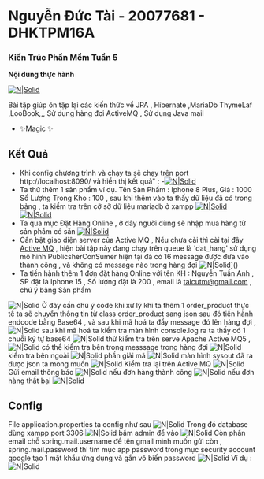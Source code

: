 #  Nguyễn Đức Tài - 20077681 - DHKTPM16A
### Kiến Trúc Phần Mềm Tuần 5

**Nội dung thực hành**


[![N|Solid](https://i.imgur.com/pRbcOmw.jpeg)]()

Bài tập giúp ôn tập lại các kiến thức về JPA , Hibernate ,MariaDb ThymeLaf ,LooBook,,, Sử dụng hàng đợi ActiveMQ , Sử dụng Java mail 

- ✨Magic ✨

## Kết Quả

- Khi config chương trình và chạy ta sẽ chạy trên port http://localhost:8090/ và hiển thị kết quả" :
-[![N|Solid](https://i.imgur.com/ryxH3s5.png)]()
- Ta thử thêm 1 sản phẩm ví dụ. Tên Sản Phẩm : Iphone 8 Plus,	Giá : 1000	Số Lượng Trong Kho : 100 , sau khi thêm vào ta thấy dữ liệu đã có trong bảng , ta kiểm tra trên cỡ sỡ dữ liệu mariadb ở xampp
[![N|Solid](https://i.imgur.com/qkVIhMU.png)]()
[![N|Solid](https://i.imgur.com/ZYi7Tj9.png)]()
- Ta qua mục Đặt Hàng Online , ở đây người dùng sẽ nhập mua hàng từ sản phẩm có sẵn 
[![N|Solid](https://i.imgur.com/jKCUfx4.png)]()
- Cần bật giao diện server của Active MQ , Nếu chưa cài thì cài tại đây [ Active MQ](https://activemq.apache.org/components/classic/download/) , hiện bài tập này đang chạy trên queue là 'dat_hang' sử dụng mô hình PublicsherConSumer hiện tại đã có 16 message được đưa vào thành công , và không có message nào trong hàng đợi
![N|Solid](https://i.imgur.com/Uc9QdKU.png)]()
- Ta tiến hành thêm 1 đơn đặt hàng Online với tên KH : Nguyễn Tuấn Anh , SP đặt là Iphone 15 , Số lượng đặt là 200 , email là taicutm@gmail.com , chú ý bảng Sản phẩm

![N|Solid](https://i.imgur.com/yK4iTmq.png)
Ở đây cần chú ý code khi xử lý khi ta thêm 1 order_product thực tế ta sẽ chuyển thông tin từ class order_product sang json sau đó tiến hành endcode bằng Base64 , và sau khi mã hoá ta đẩy message đó lên hàng đợi , 
![N|Solid](https://i.imgur.com/z7FcWTu.png)
sau khi mã hoá ta kiểm tra màn hình console.log ra ta thấy có 1 chuỗi ký tự base64
![N|Solid](https://i.imgur.com/NpWpDhN.png)
thử kiểm tra trên serve Apache Active MQ5 , 
![N|Solid](https://i.imgur.com/BhSzlDt.png)
có thể kiểm tra bên trong messsage trong hàng đợi
![N|Solid](https://i.imgur.com/YCzNu81.png)
kiểm tra bên ngoài
![N|Solid](https://i.imgur.com/6KxETb2.png)
phần giải mã
![N|Solid](https://i.imgur.com/cgZhfsL.png)
màn hình sysout đã ra được json ta mong muốn 
![N|Solid](https://i.imgur.com/4G6NurU.png)
Kiểm tra lại trên Active MQ
![N|Solid](https://i.imgur.com/gED2r13.png)
Gửi email thông báo
![N|Solid](https://i.imgur.com/p0UqIkF.png)
nếu đơn hàng thành công
![N|Solid](https://i.imgur.com/1kuN8kX.png)
nếu đơn hàng thất bại
![N|Solid](https://i.imgur.com/CliExvr.png)




## Config

File application.properties ta config như sau
![N|Solid](https://i.imgur.com/Ggb1PRq.png)
Trong đó database dùng xampp port 3306
![N|Solid](https://i.imgur.com/I4TJh8x.png)
bấm admin để vào
![N|Solid](https://i.imgur.com/HvuHSEU.png)
Còn phần email chỗ spring.mail.username để tên gmail mình muốn gửi còn , spring.mail.password thì tìm mục app password trong mục security account google tạo 1 mật khẩu ứng dụng và gắn vô biến password
![N|Solid](https://i.imgur.com/T9VZTgP.png)
Ví dụ :
![N|Solid](https://i.imgur.com/khcJJJs.png)
